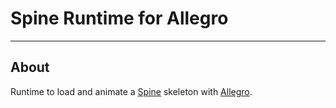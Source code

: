 # Spine Runtime for Allegro

---

## About

Runtime to load and animate a [Spine](http://esotericsoftware.com/) skeleton with [Allegro](http://alleg.sf.net/).

